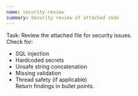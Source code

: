 ```yaml
---
name: security-review
summary: Security review of attached code
---
```


Task:
Review the attached file for security issues.  
Check for:
- SQL injection
- Hardcoded secrets
- Unsafe string concatenation
- Missing validation
- Thread safety (if applicable)  
Return findings in bullet points.
